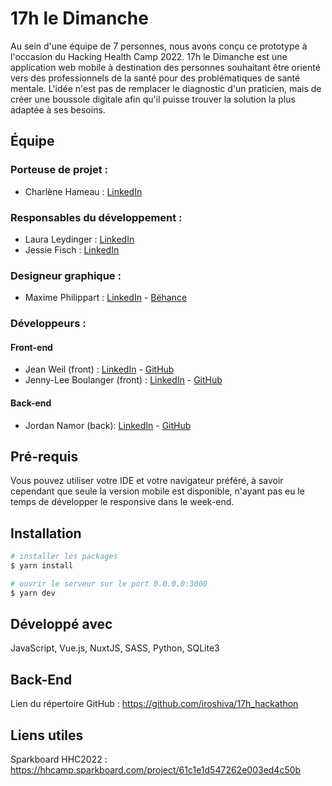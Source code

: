 # 17h le Dimanche

Au sein d'une équipe de 7 personnes, nous avons conçu ce prototype à l'occasion du Hacking Health Camp 2022. 17h le Dimanche est une application web mobile à destination des personnes souhaitant être orienté vers des professionnels de la santé pour des problématiques de santé mentale. L'idée n'est pas de remplacer le diagnostic d'un praticien, mais de créer une boussole digitale afin qu'il puisse trouver la solution la plus adaptée à ses besoins.

## Équipe

### Porteuse de projet :
- Charlène Hameau : [LinkedIn](https://www.linkedin.com/in/charl%C3%A8ne-hameau-8b117ab0/)
### Responsables du développement :
- Laura Leydinger : [LinkedIn](https://www.linkedin.com/in/laura-leydinger/)
- Jessie Fisch : [LinkedIn](https://www.linkedin.com/in/jessie-fisch-631814206/)
### Designeur graphique :
- Maxime Philippart : [LinkedIn](https://www.linkedin.com/in/maxime-philippart-bb5429160/) - [Bëhance](https://www.behance.net/maximephilipp2)
### Développeurs :
#### Front-end
- Jean Weil (front) : [LinkedIn](https://www.linkedin.com/in/jean-weil/) - [GitHub](https://www.github.com/iroshiva)
- Jenny-Lee Boulanger (front) : [LinkedIn](https://www.linkedin.com/in/jenny-lee-boulanger-7aa3b8b9/) - [GitHub](https://github.com/Corxys)
#### Back-end
- Jordan Namor  (back): [LinkedIn](https://www.linkedin.com/in/jordannmr) - [GitHub](https://github.com/jnamor)

## Pré-requis

Vous pouvez utiliser votre IDE et votre navigateur préféré, à savoir cependant que seule la version mobile est disponible, n'ayant pas eu le temps de développer le responsive dans le week-end.

## Installation

```bash
# installer les packages
$ yarn install

# ouvrir le serveur sur le port 0.0.0.0:3000
$ yarn dev
```

## Développé avec

JavaScript, Vue.js, NuxtJS, SASS, Python, SQLite3

## Back-End

Lien du répertoire GitHub : https://github.com/iroshiva/17h_hackathon

## Liens utiles 

Sparkboard HHC2022 : https://hhcamp.sparkboard.com/project/61c1e1d547262e003ed4c50b
